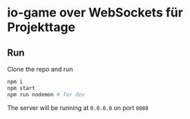 # io-game over WebSockets für Projekttage

## Run

Clone the repo and run

```sh
npm i
npm start
npm run nodemon # for dev
```

The server will be running at `0.0.0.0` on port `8080`

